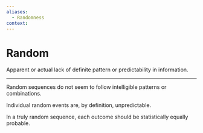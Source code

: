 ```yaml
---
aliases:
  - Randomness
context:
---
```


# Random

Apparent or actual lack of definite pattern or predictability in information.

---

Random sequences do not seem to follow intelligible patterns or combinations.

Individual random events are, by definition, unpredictable.

In a truly random sequence, each outcome should be statistically equally probable.
